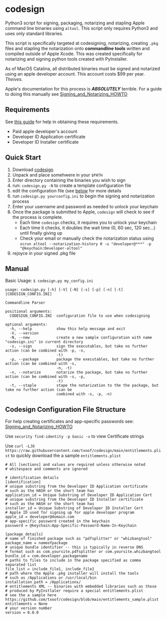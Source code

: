 # codesign
Python3 script for signing, packaging, notarizing and stapling Apple command line binaries using `altool`. This script only requires Python3 and uses only standard libraries.

This script is specifically targeted at codesigning, notarizing, creating `.pkg` files and stapling the notarization onto **commandline tools** written and compiled outside of Apple Xcode. This was created specifically for notarizing and signing python tools created with PyInstaller. 

As of MacOS Catalina, all distributed binaries must be signed and notarized using an apple developer account. This account costs $99 per year. *Theives*.

Apple's documentation for this process is ***ABSOLUTELY*** terrible. For a guide to doing this manually see [Signing_and_Notarizing_HOWTO](https://github.com/txoof/codesign/blob/main/Signing_and_Notarizing_HOWTO.md)

## Requirements
See [this guide](https://github.com/txoof/codesign/blob/main/Signing_and_Notarizing_HOWTO.md) for help in obtaining these requirements.
* Paid apple developer's account
* Developer ID Application certificate
* Developer ID Installer certificate

## Quick Start
1) Download [codesign](https://github.com/txoof/codesign/raw/main/codesign.tgz)
2) Unpack and place somehwere in your `$PATH`
3) Enter directory containing the binaries you wish to sign
4) run: `codesign.py -N` to create a template configuration file
5) edit the configuration file (see [below](#configFile) for more details
6) run `codesign.py yourconfig.ini` to begin the signing and notarization process
7) Enter your username and password as needed to unlock your keychain
8) Once the package is submitted to Apple, `codesign` will check to see if the process is complete. 
   * Each time `codesign` checks, it requires you to unlock your keychain
   * Each time it checks, it doubles the wait time (0, 60 sec, 120 sec...) until finally giving up
   * Check your email or manually check the notarization status using `xcrun altool --notarization-history 0 -u "developer@***" -p "@keychain:Developer-altool"`
8) rejoyce in your signed .pkg file

## Manual
Basic Usage:
`$ codesign.py my_config.ini`

```
usage: codesign.py [-h] [-V] [-N] [-s] [-p] [-n] [-t] [CODESIGN_CONFIG.INI]

Commandline Parser

positional arguments:
  CODESIGN_CONFIG.INI  configuration file to use when codesigning

optional arguments:
  -h, --help           show this help message and exit
  -V, --version
  -N, --new            create a new sample configuration with name "codesign.ini" in current directory
  -s, --sign           sign the executables, but take no further action (can be combined with -p, -n,
                       -t)
  -p, --package        package the executables, but take no further action (can be combined with -s,
                       -n, -t)
  -n, --notarize       notarize the package, but take no further action (can be combined with -s, -p,
                       -t)
  -t, --staple         stape the notarization to the the package, but take no further action (can be
                       combined with -s, -p, -n)
```

## Codesign Configuration File Structure
<a name="configFile"> </a>
For help creating certificates and app-specific passwords see: [Signing_and_Notarizing_HOWTO](https://github.com/txoof/codesign/blob/main/Signing_and_Notarizing_HOWTO.md)

Use `security find-identity -p basic -v` to view Certificate strings

Use `curl -LJO https://raw.githubusercontent.com/txoof/codesign/main/entitlements.plist` to quickly download the a sample `entitlements.plist`
```
# All [sections] and values are required unless otherwise noted
# whitespace and comments are ignored

# identification details
[identification] 
# unique substring from the Developer ID Application certificate
# such as the HASH or the short team has
application_id = Unique Substring of Developer ID Application Cert
# unique substring from the Developer ID Installer certificate
# such as the HASH or the short team has
installer_id = Unique Substring of Developer ID Installer Cert
# Apple ID used for signing up for apple developer program
apple_id = developer@domain.com
# app-specific password created in the keychain
password = @keychain:App-Specific-Password-Name-In-Keychain

[package_details]
# name of finished package such as "pdfsplitter" or "whizbangtool"
package_name = nameofpackage
# unique bundle identifier -- this is typically in reverse DNS
# format such as com.yoursite.pdfsplitter or com.yoursite.whizbangtool
bundle_id = com.developer.packagename
# paths to files to include in the package specified as comma separated list
file_list = include_file1, include_file2
# path where the Apple .pkg installer will install the tools
# such as /Applications or /usr/local/bin
installation_path = /Applications/
# entitlements XML -- binaries with embedded libraries such as those 
# produced by PyInstlaler require a special entitlements.plist
# see the a sample here https://github.com/txoof/codesign/blob/main/entitlements_sample.plist
entitlements = None
# your version number
version = 0.0.0
```
